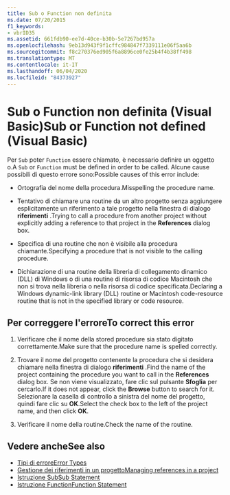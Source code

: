```yaml
---
title: Sub o Function non definita
ms.date: 07/20/2015
f1_keywords:
- vbrID35
ms.assetid: 661fdb90-ee7d-40ce-b30b-5e7267bd957a
ms.openlocfilehash: 9eb13d943f9f1cffc984847f7339111e06f5aa6b
ms.sourcegitcommit: f8c270376ed905f6a8896ce0fe25b4f4b38ff498
ms.translationtype: MT
ms.contentlocale: it-IT
ms.lasthandoff: 06/04/2020
ms.locfileid: "84373927"
---
```

# <a name="sub-or-function-not-defined-visual-basic"></a><span data-ttu-id="cd3c0-102">Sub o Function non definita (Visual Basic)</span><span class="sxs-lookup"><span data-stu-id="cd3c0-102">Sub or Function not defined (Visual Basic)</span></span>
<span data-ttu-id="cd3c0-103">Per `Sub` poter `Function` essere chiamato, è necessario definire un oggetto o.</span><span class="sxs-lookup"><span data-stu-id="cd3c0-103">A `Sub` or `Function` must be defined in order to be called.</span></span> <span data-ttu-id="cd3c0-104">Alcune cause possibili di questo errore sono:</span><span class="sxs-lookup"><span data-stu-id="cd3c0-104">Possible causes of this error include:</span></span>  
  
- <span data-ttu-id="cd3c0-105">Ortografia del nome della procedura.</span><span class="sxs-lookup"><span data-stu-id="cd3c0-105">Misspelling the procedure name.</span></span>  
  
- <span data-ttu-id="cd3c0-106">Tentativo di chiamare una routine da un altro progetto senza aggiungere esplicitamente un riferimento a tale progetto nella finestra di dialogo **riferimenti** .</span><span class="sxs-lookup"><span data-stu-id="cd3c0-106">Trying to call a procedure from another project without explicitly adding a reference to that project in the **References** dialog box.</span></span>  
  
- <span data-ttu-id="cd3c0-107">Specifica di una routine che non è visibile alla procedura chiamante.</span><span class="sxs-lookup"><span data-stu-id="cd3c0-107">Specifying a procedure that is not visible to the calling procedure.</span></span>  
  
- <span data-ttu-id="cd3c0-108">Dichiarazione di una routine della libreria di collegamento dinamico (DLL) di Windows o di una routine di risorsa di codice Macintosh che non si trova nella libreria o nella risorsa di codice specificata.</span><span class="sxs-lookup"><span data-stu-id="cd3c0-108">Declaring a Windows dynamic-link library (DLL) routine or Macintosh code-resource routine that is not in the specified library or code resource.</span></span>  
  
## <a name="to-correct-this-error"></a><span data-ttu-id="cd3c0-109">Per correggere l'errore</span><span class="sxs-lookup"><span data-stu-id="cd3c0-109">To correct this error</span></span>  
  
1. <span data-ttu-id="cd3c0-110">Verificare che il nome della stored procedure sia stato digitato correttamente.</span><span class="sxs-lookup"><span data-stu-id="cd3c0-110">Make sure that the procedure name is spelled correctly.</span></span>  
  
2. <span data-ttu-id="cd3c0-111">Trovare il nome del progetto contenente la procedura che si desidera chiamare nella finestra di dialogo **riferimenti** .</span><span class="sxs-lookup"><span data-stu-id="cd3c0-111">Find the name of the project containing the procedure you want to call in the **References** dialog box.</span></span> <span data-ttu-id="cd3c0-112">Se non viene visualizzato, fare clic sul pulsante **Sfoglia** per cercarlo.</span><span class="sxs-lookup"><span data-stu-id="cd3c0-112">If it does not appear, click the **Browse** button to search for it.</span></span> <span data-ttu-id="cd3c0-113">Selezionare la casella di controllo a sinistra del nome del progetto, quindi fare clic su **OK**.</span><span class="sxs-lookup"><span data-stu-id="cd3c0-113">Select the check box to the left of the project name, and then click **OK**.</span></span>  
  
3. <span data-ttu-id="cd3c0-114">Verificare il nome della routine.</span><span class="sxs-lookup"><span data-stu-id="cd3c0-114">Check the name of the routine.</span></span>  
  
## <a name="see-also"></a><span data-ttu-id="cd3c0-115">Vedere anche</span><span class="sxs-lookup"><span data-stu-id="cd3c0-115">See also</span></span>

- [<span data-ttu-id="cd3c0-116">Tipi di errore</span><span class="sxs-lookup"><span data-stu-id="cd3c0-116">Error Types</span></span>](../../programming-guide/language-features/error-types.md)
- [<span data-ttu-id="cd3c0-117">Gestione dei riferimenti in un progetto</span><span class="sxs-lookup"><span data-stu-id="cd3c0-117">Managing references in a project</span></span>](/visualstudio/ide/managing-references-in-a-project)
- [<span data-ttu-id="cd3c0-118">Istruzione Sub</span><span class="sxs-lookup"><span data-stu-id="cd3c0-118">Sub Statement</span></span>](../statements/sub-statement.md)
- [<span data-ttu-id="cd3c0-119">Istruzione Function</span><span class="sxs-lookup"><span data-stu-id="cd3c0-119">Function Statement</span></span>](../statements/function-statement.md)
